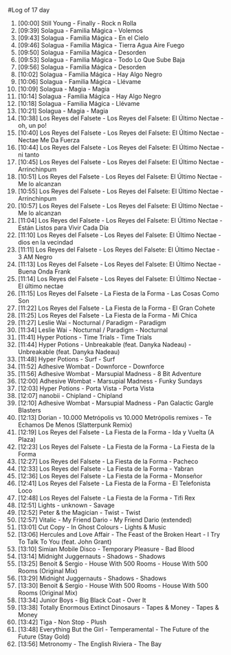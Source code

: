 #Log of 17 day

1. [00:00] Still Young - Finally - Rock n Rolla
1. [09:39] Solagua - Familia Mágica - Volemos
1. [09:43] Solagua - Familia Mágica - En el Cielo
1. [09:46] Solagua - Familia Mágica - Tierra Agua Aire Fuego
1. [09:50] Solagua - Familia Mágica - Desorden
1. [09:53] Solagua - Familia Mágica - Todo Lo Que Sube Baja
1. [09:56] Solagua - Familia Mágica - Desorden
1. [10:02] Solagua - Familia Mágica - Hay Algo Negro
1. [10:06] Solagua - Familia Mágica - Llévame
1. [10:09] Solagua - Magia - Magia
1. [10:14] Solagua - Familia Mágica - Hay Algo Negro
1. [10:18] Solagua - Familia Mágica - Llévame
1. [10:21] Solagua - Magia - Magia
1. [10:38] Los Reyes del Falsete - Los Reyes del Falsete: El Último Nectae - oh, un po!
1. [10:40] Los Reyes del Falsete - Los Reyes del Falsete: El Último Nectae - Nectae Me Da Fuerza
1. [10:44] Los Reyes del Falsete - Los Reyes del Falsete: El Último Nectae - ni tanto
1. [10:45] Los Reyes del Falsete - Los Reyes del Falsete: El Último Nectae - Arrinchinpum
1. [10:51] Los Reyes del Falsete - Los Reyes del Falsete: El Último Nectae - Me lo alcanzan
1. [10:55] Los Reyes del Falsete - Los Reyes del Falsete: El Último Nectae - Arrinchinpum
1. [10:57] Los Reyes del Falsete - Los Reyes del Falsete: El Último Nectae - Me lo alcanzan
1. [11:04] Los Reyes del Falsete - Los Reyes del Falsete: El Último Nectae - Están Listos para Vivir Cada Día
1. [11:10] Los Reyes del Falsete - Los Reyes del Falsete: El Último Nectae - dios en la vecindad
1. [11:11] Los Reyes del Falsete - Los Reyes del Falsete: El Último Nectae - 3 AM Negro
1. [11:13] Los Reyes del Falsete - Los Reyes del Falsete: El Último Nectae - Buena Onda Frank
1. [11:14] Los Reyes del Falsete - Los Reyes del Falsete: El Último Nectae - El último nectae
1. [11:15] Los Reyes del Falsete - La Fiesta de la Forma - Las Cosas Como Son
1. [11:22] Los Reyes del Falsete - La Fiesta de la Forma - El Gran Cohete
1. [11:25] Los Reyes del Falsete - La Fiesta de la Forma - Mi Chica
1. [11:27] Leslie Wai - Nocturnal / Paradigm - Paradigm
1. [11:34] Leslie Wai - Nocturnal / Paradigm - Nocturnal
1. [11:41] Hyper Potions - Time Trials - Time Trials
1. [11:44] Hyper Potions - Unbreakable (feat. Danyka Nadeau) - Unbreakable (feat. Danyka Nadeau)
1. [11:48] Hyper Potions - Surf - Surf
1. [11:52] Adhesive Wombat - Downforce - Downforce
1. [11:56] Adhesive Wombat - Marsupial Madness - 8 Bit Adventure
1. [12:00] Adhesive Wombat - Marsupial Madness - Funky Sundays
1. [12:03] Hyper Potions - Porta Vista - Porta Vista
1. [12:07] nanobii - Chipland - Chipland
1. [12:10] Adhesive Wombat - Marsupial Madness - Pan Galactic Gargle Blasters
1. [12:13] Dorian - 10.000 Metrópolis vs 10.000 Metrópolis remixes - Te Echamos De Menos (Slatterpunk Remix)
1. [12:19] Los Reyes del Falsete - La Fiesta de la Forma - Ida y Vuelta (A Plaza)
1. [12:23] Los Reyes del Falsete - La Fiesta de la Forma - La Fiesta de la Forma
1. [12:27] Los Reyes del Falsete - La Fiesta de la Forma - Pacheco
1. [12:33] Los Reyes del Falsete - La Fiesta de la Forma - Yabran
1. [12:36] Los Reyes del Falsete - La Fiesta de la Forma - Monseñor
1. [12:41] Los Reyes del Falsete - La Fiesta de la Forma - El Telefonista Loco
1. [12:48] Los Reyes del Falsete - La Fiesta de la Forma - Tifi Rex
1. [12:51] Lights - unknown - Savage
1. [12:52] Peter & the Magician - Twist - Twist
1. [12:57] Vitalic - My Friend Dario - My Friend Dario (extended)
1. [13:01] Cut Copy - In Ghost Colours - Lights & Music
1. [13:06] Hercules and Love Affair - The Feast of the Broken Heart - I Try To Talk To You (feat. John Grant)
1. [13:10] Simian Mobile Disco - Temporary Pleasure - Bad Blood
1. [13:14] Midnight Juggernauts - Shadows - Shadows
1. [13:25] Benoit & Sergio - House With 500 Rooms - House With 500 Rooms (Original Mix)
1. [13:29] Midnight Juggernauts - Shadows - Shadows
1. [13:30] Benoit & Sergio - House With 500 Rooms - House With 500 Rooms (Original Mix)
1. [13:34] Junior Boys - Big Black Coat - Over It
1. [13:38] Totally Enormous Extinct Dinosaurs - Tapes & Money - Tapes & Money
1. [13:42] Tiga - Non Stop - Plush
1. [13:48] Everything But the Girl - Temperamental - The Future of the Future (Stay Gold)
1. [13:56] Metronomy - The English Riviera - The Bay
